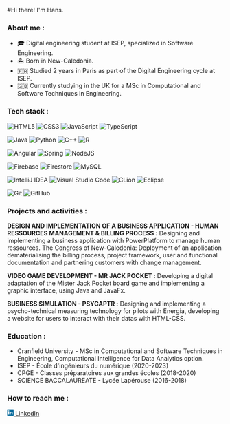 #Hi there! I'm Hans.


### About me :

- 🎓 Digital engineering student at ISEP, specialized in Software Engineering.
- 🏝 Born in New-Caledonia.
- 🇫🇷 Studied 2 years in Paris as part of the Digital Engineering cycle at ISEP.
- 🇬🇧 Currently studying in the UK for a MSc in Computational and Software Techniques in Engineering.


### Tech stack :

![HTML5](https://img.shields.io/badge/HTML-%23E34F26.svg?style=flat&logo=html5&logoColor=white)
![CSS3](https://img.shields.io/badge/CSS-%231572B6.svg?style=flat&logo=css3&logoColor=white)
![JavaScript](https://img.shields.io/badge/JavaScript-%23323330.svg?style=flat&logo=javascript&logoColor=white)
![TypeScript](https://img.shields.io/badge/TypeScript-%23007ACC.svg?style=flat&logo=typescript&logoColor=white)

![Java](https://img.shields.io/badge/Java-%23ED8B00.svg?style=flat&logo=javascript&logoColor=white)
![Python](https://img.shields.io/badge/Python-3670A0?style=flat&logo=python&logoColor=white)
![C++](https://img.shields.io/badge/C++-%2300599C.svg?style=flat&logo=c%2B%2B&logoColor=white)
![R](https://img.shields.io/badge/R-%23276DC3.svg?style=flat&logo=r&logoColor=white)

![Angular](https://img.shields.io/badge/Angular-%23DD0031.svg?style=flat&logo=angular&logoColor=white)
![Spring](https://img.shields.io/badge/JavaSpring-%236DB33F.svg?style=flat&logo=spring&logoColor=white)
![NodeJS](https://img.shields.io/badge/node.js-6DA55F?style=flat&logo=node.js&logoColor=white)

![Firebase](https://img.shields.io/badge/Firebase-039BE5?style=flat&logo=Firebase&logoColor=white)
![Firestore](https://img.shields.io/badge/Firestore-3670A0?style=flat&logo=Firebase&logoColor=white)
![MySQL](https://img.shields.io/badge/SQL-%2300f.svg?style=flat&logo=mysql&logoColor=white)

![IntelliJ IDEA](https://img.shields.io/badge/IntelliJIDEA-ED225D.svg?style=flat&logo=intellij-idea&logoColor=white)
![Visual Studio Code](https://img.shields.io/badge/Visual%20Studio%20Code-0078d7.svg?style=flat&logo=visual-studio-code&logoColor=white)
![CLion](https://img.shields.io/badge/CLion-black?style=flat&logo=clion&logoColor=white)
![Eclipse](https://img.shields.io/badge/Eclipse-FE7A16.svg?style=flat&logo=Eclipse&logoColor=white)

![Git](https://img.shields.io/badge/git-%23F05033.svg?style=flat&logo=git&logoColor=white)
![GitHub](https://img.shields.io/badge/GitHub-%23121011.svg?style=flat&logo=github&logoColor=white)

### Projects and activities :

**DESIGN AND IMPLEMENTATION OF A BUSINESS APPLICATION - HUMAN RESSOURCES MANAGEMENT & BILLING PROCESS :** Designing and implementing a business application with PowerPlatform to manage human ressources. The Congress of New-Caledonia: Deployment of an application dematerialising the billing process, project framework, user and functional documentation and partnering customers with change management.

**VIDEO GAME DEVELOPMENT - MR JACK POCKET :** Developing a digital adaptation of the Mister Jack Pocket board game and implementing a graphic interface, using Java and JavaFx.

**BUSINESS SIMULATION - PSYCAPTR :** Designing and implementing a psycho-technical measuring technology for pilots with Energia, developing a website for users to interact with their datas with HTML-CSS.



### Education :

- Cranfield University - MSc in Computational and Software Techniques in Engineering, Computational Intelligence for Data Analytics option.
- ISEP - École d'ingénieurs du numérique (2020-2023)
- CPGE - Classes préparatoires aux grandes écoles (2018-2020)
- SCIENCE BACCALAUREATE - Lycée Lapérouse (2016-2018)


### How to reach me :

<a href="https://www.linkedin.com/in/hans-haller/"><img src="/assets/linkedin.svg" width="15" height="15">  LinkedIn<a/>